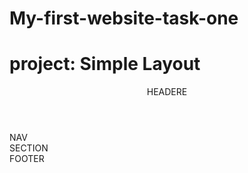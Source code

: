 # My-first-website-task-one
<!DOCTYPE html>
 <html>
   <head>
    <meta charset="utf-8">
    <meta name="description" content="page Description">
    <title>mutendere</title>
   </head>

   <body>
     <div class="container">
       <h1>project: Simple Layout</h1>
       <header>HEADERE</header>
       <nav>NAV</nav>
       <section>SECTION</section>
       <footer>FOOTER</footer>
     </div>

  </body>
 </html>